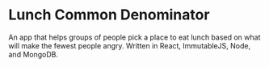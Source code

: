 # Lunch Common Denominator

An app that helps groups of people pick a place to eat lunch based on what will make the fewest people angry. Written in React, ImmutableJS, Node, and MongoDB.

